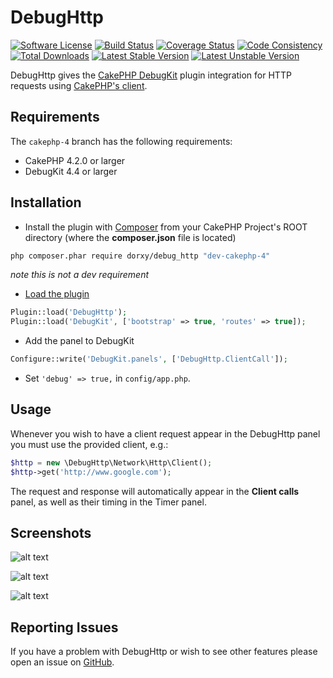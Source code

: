 # DebugHttp

[![Software License](https://img.shields.io/badge/license-MIT-brightgreen.svg?style=flat-square)](LICENSE.txt)
[![Build Status](https://img.shields.io/travis/dorxy/debug_http/master.svg?style=flat-square)](https://travis-ci.org/dorxy/debug_http)
[![Coverage Status](https://img.shields.io/codecov/c/github/dorxy/debug_http.svg?style=flat-square)](https://codecov.io/github/dorxy/debug_http)
[![Code Consistency](https://squizlabs.github.io/PHP_CodeSniffer/analysis/dorxy/debug_http/grade.svg)](http://squizlabs.github.io/PHP_CodeSniffer/analysis/dorxy/debug_http/)
[![Total Downloads](https://img.shields.io/packagist/dt/dorxy/debug_http.svg?style=flat-square)](https://packagist.org/packages/dorxy/debug_http)
[![Latest Stable Version](https://img.shields.io/packagist/v/dorxy/debug_http.svg?style=flat-square&label=stable)](https://packagist.org/packages/dorxy/debug_http)
[![Latest Unstable Version](https://img.shields.io/packagist/vpre/dorxy/debug_http.svg?style=flat-square&label=unstable)](https://packagist.org/packages/dorxy/debug_http)

DebugHttp gives the [CakePHP DebugKit](https://github.com/cakephp/debug_kit) plugin integration for HTTP requests using [CakePHP's client](http://book.cakephp.org/3.0/en/core-libraries/httpclient.html).

## Requirements

The `cakephp-4` branch has the following requirements:

* CakePHP 4.2.0 or larger
* DebugKit 4.4 or larger

## Installation

* Install the plugin with [Composer](https://getcomposer.org/) from your CakePHP Project's ROOT directory (where the **composer.json** file is located)
```sh
php composer.phar require dorxy/debug_http "dev-cakephp-4"
```
_note this is not a dev requirement_

* [Load the plugin](http://book.cakephp.org/3.0/en/plugins.html#loading-a-plugin)
```php
Plugin::load('DebugHttp');
Plugin::load('DebugKit', ['bootstrap' => true, 'routes' => true]);
```

* Add the panel to DebugKit
```php
Configure::write('DebugKit.panels', ['DebugHttp.ClientCall']);
```

* Set `'debug' => true,` in `config/app.php`.

## Usage

Whenever you wish to have a client request appear in the DebugHttp panel you must use the provided client, e.g.:
```php
$http = new \DebugHttp\Network\Http\Client();
$http->get('http://www.google.com');
```

The request and response will automatically appear in the **Client calls** panel, as well as their timing in the Timer panel.

## Screenshots

![alt text](https://github.com/dorxy/debug_http/raw/master/example-images/example-calls.png "Calls panel")

![alt text](https://github.com/dorxy/debug_http/raw/master/example-images/example-expanded.png "Call opened in panel")

![alt text](https://github.com/dorxy/debug_http/raw/master/example-images/example-timer.png "Requests incorporated in Timer panel")

## Reporting Issues

If you have a problem with DebugHttp or wish to see other features please open an issue on [GitHub](https://github.com/dorxy/debug_http/issues).
